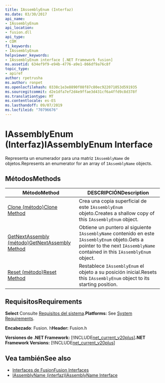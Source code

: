 ```yaml
---
title: IAssemblyEnum (Interfaz)
ms.date: 03/30/2017
api_name:
- IAssemblyEnum
api_location:
- fusion.dll
api_type:
- COM
f1_keywords:
- IAssemblyEnum
helpviewer_keywords:
- IAssemblyEnum interface [.NET Framework fusion]
ms.assetid: 634ef9f9-e94b-4776-a9e1-866df9a76c8f
topic_type:
- apiref
author: rpetrusha
ms.author: ronpet
ms.openlocfilehash: 0338c1e3e8890f08f87c80ec922071053d591935
ms.sourcegitcommit: d2e1dfa7ef2d4e9ffae3d431cf6a4ffd9c8d378f
ms.translationtype: MT
ms.contentlocale: es-ES
ms.lasthandoff: 09/07/2019
ms.locfileid: "70796676"
---
```

# <a name="iassemblyenum-interface"></a><span data-ttu-id="09a34-102">IAssemblyEnum (Interfaz)</span><span class="sxs-lookup"><span data-stu-id="09a34-102">IAssemblyEnum Interface</span></span>
<span data-ttu-id="09a34-103">Representa un enumerador para una matriz `IAssemblyName` de objetos.</span><span class="sxs-lookup"><span data-stu-id="09a34-103">Represents an enumerator for an array of `IAssemblyName` objects.</span></span>  
  
## <a name="methods"></a><span data-ttu-id="09a34-104">Métodos</span><span class="sxs-lookup"><span data-stu-id="09a34-104">Methods</span></span>  
  
|<span data-ttu-id="09a34-105">Método</span><span class="sxs-lookup"><span data-stu-id="09a34-105">Method</span></span>|<span data-ttu-id="09a34-106">DESCRIPCIÓN</span><span class="sxs-lookup"><span data-stu-id="09a34-106">Description</span></span>|  
|------------|-----------------|  
|[<span data-ttu-id="09a34-107">Clone (método)</span><span class="sxs-lookup"><span data-stu-id="09a34-107">Clone Method</span></span>](iassemblyenum-clone-method.md)|<span data-ttu-id="09a34-108">Crea una copia superficial de este `IAssemblyEnum` objeto.</span><span class="sxs-lookup"><span data-stu-id="09a34-108">Creates a shallow copy of this `IAssemblyEnum` object.</span></span>|  
|[<span data-ttu-id="09a34-109">GetNextAssembly (método)</span><span class="sxs-lookup"><span data-stu-id="09a34-109">GetNextAssembly Method</span></span>](iassemblyenum-getnextassembly-method.md)|<span data-ttu-id="09a34-110">Obtiene un puntero al siguiente `IAssemblyName` contenido en este `IAssemblyEnum` objeto.</span><span class="sxs-lookup"><span data-stu-id="09a34-110">Gets a pointer to the next `IAssemblyName` contained in this `IAssemblyEnum` object.</span></span>|  
|[<span data-ttu-id="09a34-111">Reset (método)</span><span class="sxs-lookup"><span data-stu-id="09a34-111">Reset Method</span></span>](iassemblyenum-reset-method.md)|<span data-ttu-id="09a34-112">Restablece `IAssemblyEnum` el objeto a su posición inicial.</span><span class="sxs-lookup"><span data-stu-id="09a34-112">Resets this `IAssemblyEnum` object to its starting position.</span></span>|  
  
## <a name="requirements"></a><span data-ttu-id="09a34-113">Requisitos</span><span class="sxs-lookup"><span data-stu-id="09a34-113">Requirements</span></span>  
 <span data-ttu-id="09a34-114">**Select** Consulte [Requisitos del sistema](../../get-started/system-requirements.md).</span><span class="sxs-lookup"><span data-stu-id="09a34-114">**Platforms:** See [System Requirements](../../get-started/system-requirements.md).</span></span>  
  
 <span data-ttu-id="09a34-115">**Encabezado**: Fusion. h</span><span class="sxs-lookup"><span data-stu-id="09a34-115">**Header:** Fusion.h</span></span>  
  
 <span data-ttu-id="09a34-116">**Versiones de .NET Framework:** [!INCLUDE[net_current_v20plus](../../../../includes/net-current-v20plus-md.md)]</span><span class="sxs-lookup"><span data-stu-id="09a34-116">**.NET Framework Versions:** [!INCLUDE[net_current_v20plus](../../../../includes/net-current-v20plus-md.md)]</span></span>  
  
## <a name="see-also"></a><span data-ttu-id="09a34-117">Vea también</span><span class="sxs-lookup"><span data-stu-id="09a34-117">See also</span></span>

- [<span data-ttu-id="09a34-118">Interfaces de Fusion</span><span class="sxs-lookup"><span data-stu-id="09a34-118">Fusion Interfaces</span></span>](fusion-interfaces.md)
- [<span data-ttu-id="09a34-119">IAssemblyName (interfaz)</span><span class="sxs-lookup"><span data-stu-id="09a34-119">IAssemblyName Interface</span></span>](iassemblyname-interface.md)
